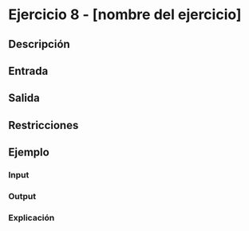 # Ejercicio 8 - [nombre del ejercicio]

## Descripción

## Entrada


## Salida


## Restricciones


## Ejemplo

### Input


### Output


### Explicación